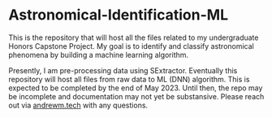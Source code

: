 # Astronomical-Identification-ML
This is the repository that will host all the files related to my undergraduate Honors Capstone Project. My goal is to identify and classify astronomical phenomena by building a machine learning algorithm. 

Presently, I am pre-processing data using SExtractor. Eventually this repository will host all files from raw data to ML (DNN) algorithm. This is expected to be completed by the end of May 2023. Until then, the repo may be incomplete and documentation may not yet be substansive. Please reach out via <a href="https://andrewm.tech#three">andrewm.tech</a> with any questions.
